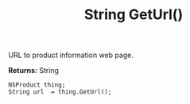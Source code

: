 ﻿---
uid: crmscript_ref_NSProduct_GetUrl
title: String GetUrl()
intellisense: NSProduct.GetUrl
keywords: NSProduct, GetUrl
so.topic: reference
---

URL to product information web page.

**Returns:** String


```crmscript
NSProduct thing;
String url  = thing.GetUrl();
```


